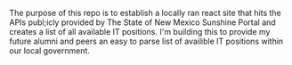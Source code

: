 The purpose of this repo is to establish a locally ran react site that hits the APIs publ;icly provided by The State of New Mexico Sunshine Portal and creates a list of all available IT positions. I'm building this to provide my future alumni and peers an easy to parse list of availible IT positions within our local government. 
